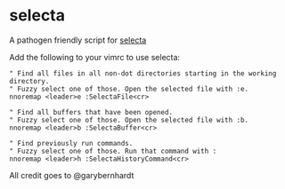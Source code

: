 # selecta

A pathogen friendly script for [selecta](https://github.com/garybernhardt/selecta)

Add the following to your vimrc to use selecta:

    " Find all files in all non-dot directories starting in the working directory.
    " Fuzzy select one of those. Open the selected file with :e.
    nnoremap <leader>e :SelectaFile<cr>

    " Find all buffers that have been opened.
    " Fuzzy select one of those. Open the selected file with :b.
    nnoremap <leader>b :SelectaBuffer<cr>

    " Find previously run commands.
    " Fuzzy select one of those. Run that command with :
    nnoremap <leader>h :SelectaHistoryCommand<cr>

All credit goes to @garybernhardt
